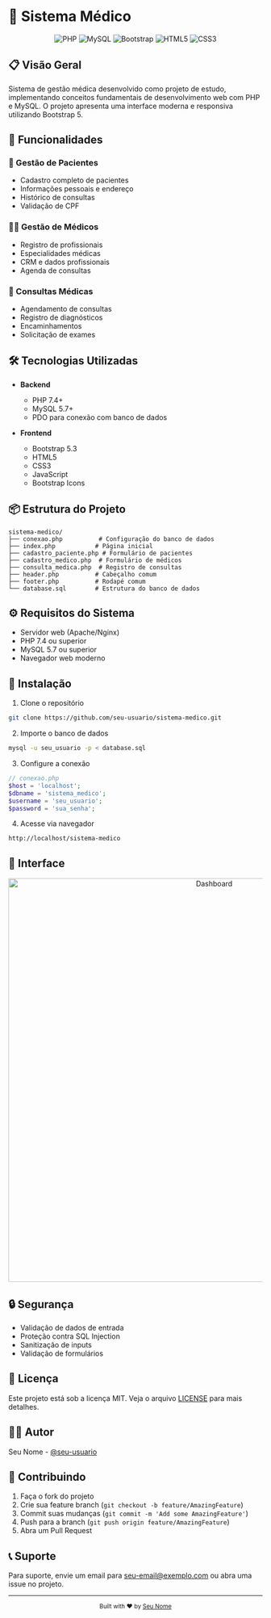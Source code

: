 # 🏥 Sistema Médico

<div align="center">

![PHP](https://img.shields.io/badge/PHP-777BB4?style=for-the-badge&logo=php&logoColor=white)
![MySQL](https://img.shields.io/badge/MySQL-00000F?style=for-the-badge&logo=mysql&logoColor=white)
![Bootstrap](https://img.shields.io/badge/Bootstrap-563D7C?style=for-the-badge&logo=bootstrap&logoColor=white)
![HTML5](https://img.shields.io/badge/HTML5-E34F26?style=for-the-badge&logo=html5&logoColor=white)
![CSS3](https://img.shields.io/badge/CSS3-1572B6?style=for-the-badge&logo=css3&logoColor=white)

</div>

## 📋 Visão Geral

Sistema de gestão médica desenvolvido como projeto de estudo, implementando conceitos fundamentais de desenvolvimento web com PHP e MySQL. O projeto apresenta uma interface moderna e responsiva utilizando Bootstrap 5.

## 🚀 Funcionalidades

### 👥 Gestão de Pacientes

- Cadastro completo de pacientes
- Informações pessoais e endereço
- Histórico de consultas
- Validação de CPF

### 👨‍⚕️ Gestão de Médicos

- Registro de profissionais
- Especialidades médicas
- CRM e dados profissionais
- Agenda de consultas

### 📅 Consultas Médicas

- Agendamento de consultas
- Registro de diagnósticos
- Encaminhamentos
- Solicitação de exames

## 🛠️ Tecnologias Utilizadas

- **Backend**

  - PHP 7.4+
  - MySQL 5.7+
  - PDO para conexão com banco de dados

- **Frontend**
  - Bootstrap 5.3
  - HTML5
  - CSS3
  - JavaScript
  - Bootstrap Icons

## 📦 Estrutura do Projeto

```
sistema-medico/
├── conexao.php          # Configuração do banco de dados
├── index.php           # Página inicial
├── cadastro_paciente.php # Formulário de pacientes
├── cadastro_medico.php  # Formulário de médicos
├── consulta_medica.php  # Registro de consultas
├── header.php          # Cabeçalho comum
├── footer.php          # Rodapé comum
└── database.sql        # Estrutura do banco de dados
```

## ⚙️ Requisitos do Sistema

- Servidor web (Apache/Nginx)
- PHP 7.4 ou superior
- MySQL 5.7 ou superior
- Navegador web moderno

## 🚀 Instalação

1. Clone o repositório

```bash
git clone https://github.com/seu-usuario/sistema-medico.git
```

2. Importe o banco de dados

```bash
mysql -u seu_usuario -p < database.sql
```

3. Configure a conexão

```php
// conexao.php
$host = 'localhost';
$dbname = 'sistema_medico';
$username = 'seu_usuario';
$password = 'sua_senha';
```

4. Acesse via navegador

```
http://localhost/sistema-medico
```

## 🎨 Interface

<div align="center">
  <img src="screenshots/dashboard.png" alt="Dashboard" width="800"/>
</div>

## 🔒 Segurança

- Validação de dados de entrada
- Proteção contra SQL Injection
- Sanitização de inputs
- Validação de formulários

## 📝 Licença

Este projeto está sob a licença MIT. Veja o arquivo [LICENSE](LICENSE) para mais detalhes.

## 👨‍💻 Autor

Seu Nome - [@seu-usuario](https://github.com/seu-usuario)

## 🤝 Contribuindo

1. Faça o fork do projeto
2. Crie sua feature branch (`git checkout -b feature/AmazingFeature`)
3. Commit suas mudanças (`git commit -m 'Add some AmazingFeature'`)
4. Push para a branch (`git push origin feature/AmazingFeature`)
5. Abra um Pull Request

## 📞 Suporte

Para suporte, envie um email para seu-email@exemplo.com ou abra uma issue no projeto.

---

<div align="center">
  <sub>Built with ❤️ by <a href="https://github.com/seu-usuario">Seu Nome</a></sub>
</div>
